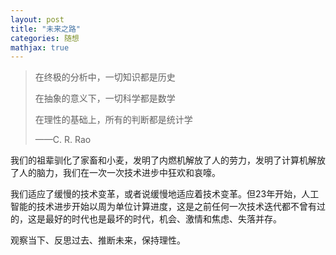 ```yaml
---
layout: post
title: "未来之路"
categories: 随想
mathjax: true
---
```


> 在终极的分析中，一切知识都是历史
>
> 在抽象的意义下，一切科学都是数学
>
> 在理性的基础上，所有的判断都是统计学
>
> ——C. R. Rao

我们的祖辈驯化了家畜和小麦，发明了内燃机解放了人的劳力，发明了计算机解放了人的脑力，我们在一次一次技术进步中狂欢和哀嚎。

我们适应了缓慢的技术变革，或者说缓慢地适应着技术变革。但23年开始，人工智能的技术进步开始以周为单位计算进度，这是之前任何一次技术迭代都不曾有过的，这是最好的时代也是最坏的时代，机会、激情和焦虑、失落并存。

观察当下、反思过去、推断未来，保持理性。
